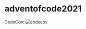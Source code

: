 # adventofcode2021

CodeCov:
[![codecov](https://codecov.io/gh/djetzen/adventofcode2021/branch/main/graph/badge.svg?token=YG2YX7JZAG)](https://codecov.io/gh/djetzen/adventofcode2021)
